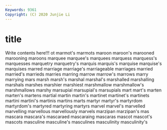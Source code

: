 ```yaml
---
Keywords: 9361
Copyright: (C) 2020 Junjie Li
---
```


# title

Write contents here!!!
ot 
marmot's 
marmots 
maroon 
maroon's 
marooned
marooning 
maroons 
marquee 
marquee's 
marquees 
marquess 
marquess's 
marquesses 
marquetry 
marquetry's
marquis 
marquis's 
marquise 
marquise's 
marquises 
marred 
marriage 
marriage's 
marriageable 
marriages
married 
married's 
marrieds 
marries 
marring 
marrow 
marrow's 
marrows 
marry 
marrying
mars 
marsh 
marsh's 
marshal 
marshal's 
marshalled 
marshalling 
marshals 
marshes 
marshier
marshiest 
marshmallow 
marshmallow's 
marshmallows 
marshy 
marsupial 
marsupial's 
marsupials 
mart 
mart's
marten 
marten's 
martens 
martial 
martin 
martin's 
martinet 
martinet's 
martinets 
martini
martini's 
martinis 
martins 
marts 
martyr 
martyr's 
martyrdom 
martyrdom's 
martyred 
martyring
martyrs 
marvel 
marvel's 
marvelled 
marvelling 
marvellous 
marvellously 
marvels 
marzipan 
marzipan's
mas 
mascara 
mascara's 
mascaraed 
mascaraing 
mascaras 
mascot 
mascot's 
mascots 
masculine
masculine's 
masculines 
masculinity 
masculinity's 

